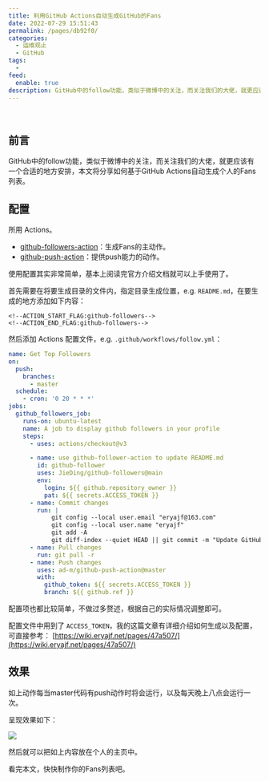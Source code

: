 ```yaml
---
title: 利用GitHub Actions自动生成GitHub的Fans
date: 2022-07-29 15:51:43
permalink: /pages/db92f0/
categories:
  - 运维观止
  - GitHub
tags:
  -
feed:
  enable: true
description: GitHub中的follow功能，类似于微博中的关注，而关注我们的大佬，就更应该有一个合适的地方安排，本文将分享如何基于GitHub Actions自动生成个人的Fans列表。
---
```


<br><ArticleTopAd></ArticleTopAd>


## 前言

GitHub中的follow功能，类似于微博中的关注，而关注我们的大佬，就更应该有一个合适的地方安排，本文将分享如何基于GitHub Actions自动生成个人的Fans列表。

## 配置

所用 Actions。
- [github-followers-action](https://github.com/JieDing/github-followers-action)：生成Fans的主动作。
- [github-push-action](https://github.com/ad-m/github-push-action)：提供push能力的动作。

使用配置其实非常简单，基本上阅读完官方介绍文档就可以上手使用了。

首先需要在将要生成目录的文件内，指定目录生成位置，e.g. `README.md`，在要生成的地方添加如下内容：

```
<!--ACTION_START_FLAG:github-followers-->
<!--ACTION_END_FLAG:github-followers-->
```


然后添加 Actions 配置文件，e.g. `.github/workflows/follow.yml`：

```yaml
name: Get Top Followers
on:
  push:
    branches:
      - master
  schedule:
    - cron: '0 20 * * *'
jobs:
  github_followers_job:
    runs-on: ubuntu-latest
    name: A job to display github followers in your profile
    steps:
      - uses: actions/checkout@v3

      - name: use github-follower-action to update README.md
        id: github-follower
        uses: JieDing/github-followers@main
        env:
          login: ${{ github.repository_owner }}
          pat: ${{ secrets.ACCESS_TOKEN }}
      - name: Commit changes
        run: |
            git config --local user.email "eryajf@163.com"
            git config --local user.name "eryajf"
            git add -A
            git diff-index --quiet HEAD || git commit -m "Update GitHub followers"
      - name: Pull changes
        run: git pull -r
      - name: Push changes
        uses: ad-m/github-push-action@master
        with:
          github_token: ${{ secrets.ACCESS_TOKEN }}
          branch: ${{ github.ref }}
```

配置项也都比较简单，不做过多赘述，根据自己的实际情况调整即可。

配置文件中用到了 `ACCESS_TOKEN`，我的这篇文章有详细介绍如何生成以及配置，可直接参考： [https://wiki.eryajf.net/pages/47a507/](https://wiki.eryajf.net/pages/47a507/)

## 效果

如上动作每当master代码有push动作时将会运行，以及每天晚上八点会运行一次。

呈现效果如下：

![](http://t.eryajf.net/imgs/2022/07/71ebbd7a8dc21cb3.png)

然后就可以把如上内容放在个人的主页中。

看完本文，快快制作你的Fans列表吧。

<br><ArticleTopAd></ArticleTopAd>
